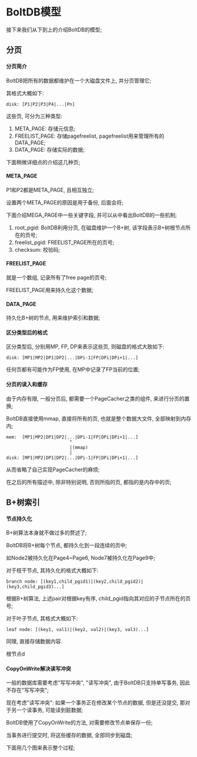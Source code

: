 # BoltDB模型

接下来我们从下到上的介绍BoltDB的模型;

## 分页

#### 分页简介

BoltDB把所有的数据都维护在一个大磁盘文件上, 并分页管理它;

其格式大概如下:

```
disk: [P1|P2|P3|P4|...|Pn]
```

这些页, 可分为三种类型:

1. META\_PAGE: 存储元信息;
2. FREELIST\_PAGE: 存储pagefreelist, pagefreelist用来管理所有的DATA\_PAGE;
3. DATA\_PAGE: 存储实际的数据;

下面稍微详细点的介绍这几种页;

#### **META\_PAGE**

P1和P2都是META\_PAGE, 且相互独立;

设置两个META\_PAGE的原因是用于备份, 后面会将;

下面介绍MEGA\_PAGE中一些关键字段, 并可以从中看出BoltDB的一些机制;

1. root\_pgid: BoltDB利用分页, 在磁盘维护一个B+树, 该字段表示B+树根节点所在的页号;
2. freelist\_pgid: FREELIST\_PAGE所在的页号;
3. checksum: 校验码;

#### **FREELIST\_PAGE**

就是一个数组, 记录所有了free page的页号;

FREELIST\_PAGE用来持久化这个数据;

#### **DATA\_PAGE**

持久化B+树的节点, 用来维护索引和数据;

#### 区分类型后的格式

区分类型后, 分别用MP, FP, DP来表示这些页, 则磁盘的格式大致如下:

```
disk: [MP1|MP2|DP1|DP2|...|DPi-1|FP|DPi|DPi+1|...]
```

任何页都有可能作为FP使用, 在MP中记录了FP当前的位置;

#### 分页的读入和缓存

由于内存有限, 一般分页后, 都需要一个PageCacher之类的组件, 来进行分页的置换;

BoltDB直接使用mmap, 直接将所有的页, 也就是整个数据大文件, 全部映射到内存内;

```
mem:  [MP1|MP2|DP1|DP2|...|DPi-1|FP|DPi|DPi+1|...]
                        ^
                        |(mmap)
                        |
disk: [MP1|MP2|DP1|DP2|...|DPi-1|FP|DPi|DPi+1|...]
```

从而省略了自己实现PageCacher的麻烦;

在之后的所有描述中, 除非特别说明, 否则所指的页, 都指的是内存中的页;

## B+树索引

#### 节点持久化

B+树算法本身就不做过多的赘述了;

BoltDB将B+树每个节点, 都持久化到一段连续的页中;

如Node2被持久化在Page4~Page6, Node7被持久化在Page9中;

对于枝干节点, 其持久化的格式大概如下:

```
branch node: [(key1,child_pgid1)|(key2,child_pgid2)|(key3,child_pgid3)...]
```

根据B+树算法, 上述pair对根据key有序, child\_pgid指向其对应的子节点所在的页号;

对于叶子节点, 其格式大概如下:

```
leaf node: [(key1, val1)|(key2, val2)|(key3, val3)...]
```

同理, 直接存储数据内容.



根节点d 



#### CopyOnWrite解决读写冲突

一般的数据库需要考虑"写写冲突", "读写冲突", 由于BoltDB只支持单写事务, 因此不存在"写写冲突";

现在考虑"读写冲突": 如果一个事务正在修改某个节点的数据, 但是还没提交, 那对于另一个读事务, 可能读到脏数据;

BoltDB使用了CopyOnWrite的方法, 对需要修改节点单保存一份;

当事务进行提交时, 将这些缓存的数据, 全部同步到磁盘;



下面用几个图来表示整个过程;


